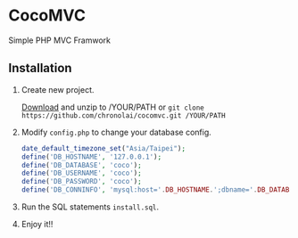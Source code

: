 CocoMVC
=======

Simple PHP MVC Framwork


## Installation

1. Create new project.

	[Download](https://github.com/chronolai/cocomvc/archive/master.zip) and unzip to /YOUR/PATH or
	```git clone https://github.com/chronolai/cocomvc.git /YOUR/PATH```

2. Modify `config.php` to change your database config.
	```php
	date_default_timezone_set("Asia/Taipei");
	define('DB_HOSTNAME', '127.0.0.1');
	define('DB_DATABASE', 'coco');
	define('DB_USERNAME', 'coco');
	define('DB_PASSWORD', 'coco');
	define('DB_CONNINFO', 'mysql:host='.DB_HOSTNAME.';dbname='.DB_DATABASE.';charset=utf8');
	```

3. Run the SQL statements `install.sql`.

4. Enjoy it!!
